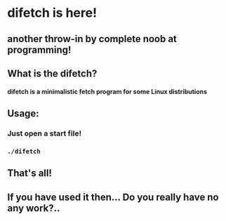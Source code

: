 # difetch is here!
## another throw-in by complete noob at programming!

## What is the difetch?
#### difetch is a minimalistic fetch program for some Linux distributions

## Usage:
### Just open a start file!
### ```./difetch```

## That's all!
## If you have used it then... Do you really have no any work?..
